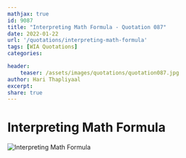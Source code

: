 ```yaml
---
mathjax: true
id: 9087
title: "Interpreting Math Formula - Quotation 087"
date: 2022-01-22
url: '/quotations/interpreting-math-formula'
tags: [WIA Quotations] 
categories: 

header:
    teaser: /assets/images/quotations/quotation087.jpg
author: Hari Thapliyaal 
excerpt:
share: true 
---
```


# Interpreting Math Formula

![Interpreting Math Formula](/assets/images/quotations/quotation087.jpg)
